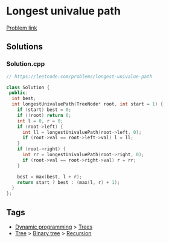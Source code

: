 # Longest univalue path

[Problem link](https://leetcode.com/problems/longest-univalue-path)

## Solutions


### Solution.cpp
```cpp
// https://leetcode.com/problems/longest-univalue-path

class Solution {
 public:
  int best;
  int longestUnivaluePath(TreeNode* root, int start = 1) {
    if (start) best = 0;
    if (!root) return 0;
    int l = 0, r = 0;
    if (root->left) {
      int ll = longestUnivaluePath(root->left, 0);
      if (root->val == root->left->val) l = ll;
    }
    if (root->right) {
      int rr = longestUnivaluePath(root->right, 0);
      if (root->val == root->right->val) r = rr;
    }

    best = max(best, l + r);
    return start ? best : (max(l, r) + 1);
  }
};
```
## Tags

* [Dynamic programming](/Collections/dynamic-programming.md#dynamic-programming) > [Trees](/Collections/dynamic-programming.md#trees)
* [Tree](/Collections/tree.md#tree) > [Binary tree](/Collections/tree.md#binary-tree) > [Recursion](/Collections/tree.md#recursion)
